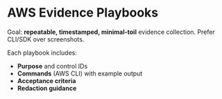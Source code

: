 # AWS Evidence Playbooks

Goal: **repeatable, timestamped, minimal-toil** evidence collection. Prefer CLI/SDK over screenshots.

Each playbook includes:
- **Purpose** and control IDs
- **Commands** (AWS CLI) with example output
- **Acceptance criteria**
- **Redaction guidance**